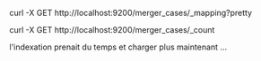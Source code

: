 curl -X GET http://localhost:9200/merger_cases/\_mapping?pretty

curl -X GET http://localhost:9200/merger_cases/\_count

l'indexation prenait du temps et charger plus maintenant ...
